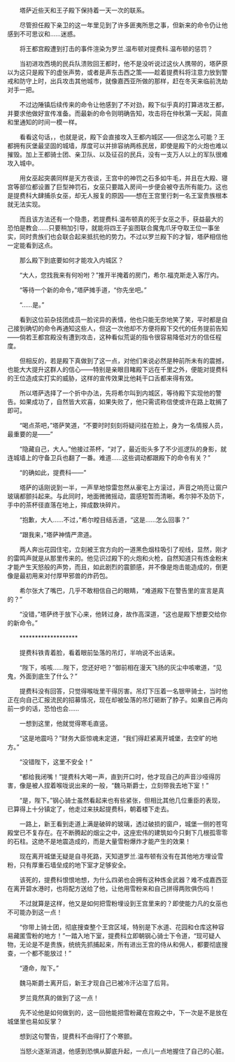 　　塔萨近些天和王子殿下保持着一天一次的联系。

　　尽管担任殿下亲卫的这一年里见到了许多匪夷所思之事，但新来的命令仍让他感到不可思议和……迷惑。

　　将王都宫殿遭到打击的事件渲染为罗兰.温布顿对提费科.温布顿的惩罚？

　　当初进攻西境的民兵队溃败回王都时，他不是没听说过这伙人携带的，塔萨原以为这只是殿下的虚张声势，或者是声东击西之策——趁着提费科将注意力放到警戒和防守上时，出兵攻击其他城市，就像嘉西亚所做的那样，赶在冬天来临前洗劫对手一把。

　　不过边陲镇后续传来的命令让他感到了不对劲，殿下似乎真的打算进攻王都，并要求他做好宣传准备。而最新的命令则明确告知，攻击将在仲秋第一天起，简直和里通知的时间一模一样。

　　看看这句话，，也就是说，殿下会直接攻入王都内城区——但这怎么可能？王都拥有灰堡最坚固的城墙，厚度可以并排容纳两栋民居，即使是殿下的火炮也难以摧毁。加上王都骑士团、亲卫队、以及征召的民兵，没有一支万人以上的军队很难攻入城中。

　　用女巫起突袭同样是天方夜谈，王宫中的神罚之石多如牛毛，并且在大殿、寝宫等部位都设置了巨型神罚石，女巫只要踏入房间一步便会被夺去所有能力。这也是提费科大肆捕杀女巫，却无人报复的原因——想在王宫里行刺一名王室贵族根本就无法实现。

　　而且该方法还有一个隐患，若提费科.温布顿真的死于女巫之手，获益最大的恐怕是教会……只要稍加引导，就能将四王子妄图联合魔鬼爪牙夺取王位一事坐实，同时贵族们也会联合起来抵抗他的势力。不过以罗兰殿下的才智，塔萨相信他一定能看到这点。

　　那么殿下到底要如何才能攻入内城区？

　　“大人，您找我来有何吩咐？”推开半掩着的房门，希尔.福克斯走入客厅内。

　　“等待一个新的命令，”塔萨摊手道，“你先坐吧。”

　　“……是。”

　　看到这位前杂技团成员一脸诧异的表情，他也只能无奈地笑了笑，平时都是自己接到确切的命令再通知这些人，但这一次他却不方便将殿下交代的任务提前告知——倘若王都宫殿没有遭到攻击，这种看似荒诞的指令很容易降低对方的信任程度。

　　但相反的，若是殿下真做到了这一点，对他们来说必然是种前所未有的震撼，也能大大提升这群人的信心——特别是亲眼目睹殿下远在千里之外，便能对提费科的王位造成实打实的威胁，这样的宣传效果比他耗干口舌都来得有效。

　　所以塔萨选择了一个折中办法，先将希尔叫到内城区，等待殿下实现他的警告。如果成功了，自然皆大欢喜，如果失败了，他只需谎称信使或许在路上耽搁了即可。

　　“喝点茶吧，”塔萨笑道，“不要时时刻刻将疑问挂在脸上，身为一名情报人员，最重要的是——”

　　“隐藏自己，大人。”他接过茶杯，“对了，最近街头多了不少巡逻队的身影，就连城墙上的守备卫兵也翻了一番。难道……这些调动都跟殿下的命令有关？”

　　“的确如此，提费科——”

　　塔萨的话刚说到一半，一声旱地惊雷忽然从豪宅上方滚过，声音之响亮让窗户玻璃都颤抖起来。与此同时，地面微微摇动，震感短暂而清晰。希尔猝不及防下，手中的茶杯径直落在地上，摔成数块碎片。

　　“抱歉，大人……不过，”希尔瞠目结舌道，“这是……怎么回事？”

　　“跟我来，”塔萨神情严肃道。

　　两人奔出花园住宅，立刻被王宫方向的一道黑色烟柱吸引了视线，显然，刚才的雷鸣声就是从那里传来的。他见识过殿下的火炮和火枪，自然知道只有炼金粉末才能产生天怒般的声势，而且，如此剧烈的震颤感，并不像是炮击能造成的，倒更像是最初用来对付厚甲邪兽的炸药包。

　　希尔张大了嘴巴，几乎不敢相信自己的眼睛，“难道殿下在警告里的宣言是真的？”

　　“没错，”塔萨终于放下心来，他转过身，故作高深道，“这也是殿下想要交给你的新命令。”

　　*******************

　　提费科铁青着脸，看着眼前坠落的吊灯，半响说不出话来。

　　“陛下，咳咳……陛下，您还好吧？”御前相在漫天飞扬的灰尘中咳嗽道，“见鬼，外面到底生了什么？”

　　提费科没有回答，只觉得喉咙里干得厉害。吊灯下压着一名银甲骑士，当时他正在向自己汇报流民的招募情况，现在却被坠落的吊灯砸断了脖子。如果自己再向前一步的话，恐怕也会……

　　一想到这里，他就觉得寒毛直竖。

　　“这是地震吗？”财务大臣惊魂未定道，“我们得赶紧离开城堡，去空旷的地方。”

　　“没错陛下，这里不安全！”

　　“都给我闭嘴！”提费科大喝一声，直到开口时，他才现自己的声音沙哑得厉害，像是被人捏着喉咙说出来的一般，“魏马斯爵士，立刻带我去地下室！”

　　“是，陛下。”钢心骑士虽然看起来也有些紧张，但相比其他几位重臣的表现，已算得上十分镇定了，他走过来扶起提费科，朝着楼下走去。

　　一路上，新王看到走道上满是破碎的玻璃，透过破损的窗户，城堡一侧的苍穹殿堂已不复存在。在不断腾起的烟尘之中，这座宏伟的建筑如今只剩下几根孤零零的石柱。这绝不是地震造成的，而是大量雪粉爆炸才能产生的效果！

　　现在离开城堡无疑是自寻死路，天知道罗兰.温布顿有没有在其他地方埋设雪粉，只有厚重石墙垒成的地下室才足够安全。

　　该死的，提费科恨恨地想，为什么四弟也会拥有这种炼金武器？难不成嘉西亚在离开碧水港时，也将配方送给了他，让他用雪粉来和自己拼得两败俱伤吗！

　　不过就算是这样，他又是如何把雪粉埋设到王宫里来的？即使能力凡的女巫也不可能办到这一点！

　　“你带上骑士团，彻底搜查整个王宫区域，特别是下水道、花园和仓库这种容易藏匿雪粉的地方！”一踏入地下室，提费科立即朝钢心骑士下令道，“现可疑人物，无论是不是贵族，统统先抓捕起来，所有进出王宫的侍从和佣人，都要彻底搜查，一个都不能放过！”

　　“遵命，陛下。”

　　魏马斯爵士离开后，新王才现自己已被冷汗沾湿了后背。

　　罗兰竟然真的做到了这一点！

　　先不论他是如何做到的，这一回他能把雪粉藏在宫殿之中，下一次是不是放在城堡里也易如反掌？

　　想到这句警告，提费科不由得打了个寒颤。

　　当怒火逐渐消退，他感到恐惧从脚底升起，一点儿一点地握住了自己的心脏。
